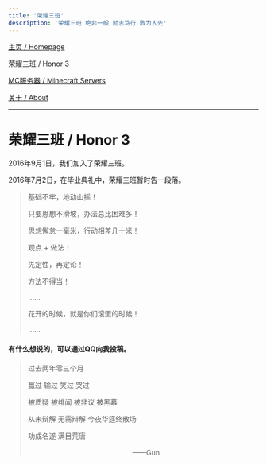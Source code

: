 ```yaml
---
title: '荣耀三班'
description: '荣耀三班 绝非一般 励志笃行 敢为人先'
---
```


[主页 / Homepage](http://zhilu.fun)

荣耀三班 / Honor 3

[MC服务器 / Minecraft Servers](http://zhilu.fun/mc)

[关于 / About](http://zhilu.fun/about)

------

# 荣耀三班 / Honor 3

2016年9月1日，我们加入了荣耀三班。

2016年7月2日，在毕业典礼中，荣耀三班暂时告一段落。

> 基础不牢，地动山摇！
>
> 只要思想不滑坡，办法总比困难多！
>
> 思想懈怠一毫米，行动相差几十米！
>
> 观点 + 做法！
>
> 先定性，再定论！
>
> 方法不得当！
>
> ……
>
> 花开的时候，就是你们滚蛋的时候！
>
> ……

#### 有什么想说的，可以通过QQ向我投稿。

 

> 过去两年零三个月
>
> 赢过 输过 笑过 哭过
>
> 被质疑 被绯闻 被非议 被黑幕
>
> 从未辩解 无需辩解 今夜华筵终散场
>
> 功成名遂 满目荒唐
>
> 　　　　　　　　　　　　　　　——Gun

 